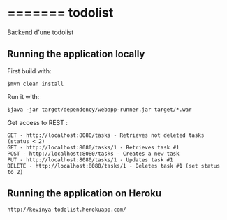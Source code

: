 =======
todolist
========

Backend d'une todolist

## Running the application locally

First build with:

    $mvn clean install

Run it with:

    $java -jar target/dependency/webapp-runner.jar target/*.war

Get access to REST :

	GET - http://localhost:8080/tasks - Retrieves not deleted tasks (status < 2)
	GET - http://localhost:8080/tasks/1 - Retrieves task #1
	POST - http://localhost:8080/tasks - Creates a new task
	PUT - http://localhost:8080/tasks/1 - Updates task #1
	DELETE - http://localhost:8080/tasks/1 - Deletes task #1 (set status to 2)

## Running the application on Heroku

	http://kevinya-todolist.herokuapp.com/
